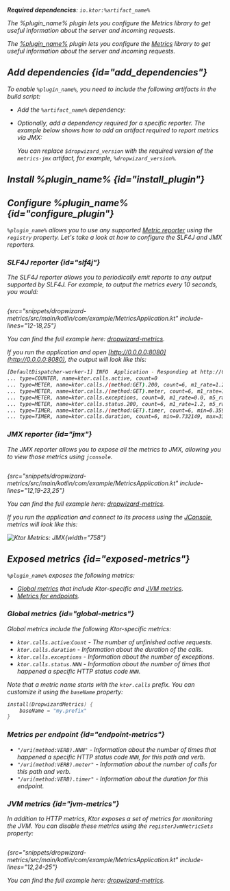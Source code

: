 [//]: # (title: Dropwizard metrics)

<show-structure for="chapter" depth="2"/>

<var name="plugin_name" value="DropwizardMetrics"/>
<var name="package_name" value="io.ktor.server.metrics.dropwizard"/>
<var name="artifact_name" value="ktor-server-metrics"/>

<tldr>
<p>
<b>Required dependencies</b>: <code>io.ktor:%artifact_name%</code>
</p>
<var name="example_name" value="dropwizard-metrics"/>
<include from="lib.topic" element-id="download_example"/>
<include from="lib.topic" element-id="native_server_not_supported"/>
</tldr>

<link-summary>The %plugin_name% plugin lets you configure the Metrics library to get useful information about the server and incoming requests.</link-summary>

The [%plugin_name%](https://api.ktor.io/ktor-server/ktor-server-plugins/ktor-server-metrics/io.ktor.server.metrics.dropwizard/-dropwizard-metrics.html) plugin lets you configure the [Metrics](http://metrics.dropwizard.io/) library to get useful information about the server and incoming requests.

## Add dependencies {id="add_dependencies"}
To enable `%plugin_name%`, you need to include the following artifacts in the build script:
* Add the `%artifact_name%` dependency:

  <include from="lib.topic" element-id="add_ktor_artifact"/>

* Optionally, add a dependency required for a specific reporter. The example below shows how to add an artifact required to report metrics via JMX:

  <var name="group_id" value="io.dropwizard.metrics"/>
  <var name="artifact_name" value="metrics-jmx"/>
  <var name="version" value="dropwizard_version"/>
  <var name="version_kts" value="dropwizardVersion"/>
  <include from="lib.topic" element-id="add_artifact"/>
  
  You can replace `$dropwizard_version` with the required version of the `metrics-jmx` artifact, for example, `%dropwizard_version%`.

## Install %plugin_name% {id="install_plugin"}

<include from="lib.topic" element-id="install_plugin"/>

## Configure %plugin_name% {id="configure_plugin"}

`%plugin_name%` allows you to use any supported [Metric reporter](http://metrics.dropwizard.io/) using the `registry` property. Let's take a look at how to configure the SLF4J and JMX reporters.

### SLF4J reporter {id="slf4j"}

The SLF4J reporter allows you to periodically emit reports to any output supported by SLF4J.
For example, to output the metrics every 10 seconds, you would:

```kotlin
```
{src="snippets/dropwizard-metrics/src/main/kotlin/com/example/MetricsApplication.kt" include-lines="12-18,25"}

You can find the full example here: [dropwizard-metrics](https://github.com/ktorio/ktor-documentation/tree/%ktor_version%/codeSnippets/snippets/dropwizard-metrics).

If you run the application and open [http://0.0.0.0:8080](http://0.0.0.0:8080), the output will look like this:

```Bash
[DefaultDispatcher-worker-1] INFO  Application - Responding at http://0.0.0.0:8080
... type=COUNTER, name=ktor.calls.active, count=0
... type=METER, name=ktor.calls./(method:GET).200, count=6, m1_rate=1.2, m5_rate=1.2, m15_rate=1.2, mean_rate=0.98655785084844, rate_unit=events/second
... type=METER, name=ktor.calls./(method:GET).meter, count=6, m1_rate=1.2, m5_rate=1.2, m15_rate=1.2, mean_rate=0.9841134429134598, rate_unit=events/second
... type=METER, name=ktor.calls.exceptions, count=0, m1_rate=0.0, m5_rate=0.0, m15_rate=0.0, mean_rate=0.0, rate_unit=events/second
... type=METER, name=ktor.calls.status.200, count=6, m1_rate=1.2, m5_rate=1.2, m15_rate=1.2, mean_rate=0.9866015088545449, rate_unit=events/second
... type=TIMER, name=ktor.calls./(method:GET).timer, count=6, min=0.359683, max=14.213046, mean=2.691307542732234, stddev=5.099546889849414, p50=0.400967, p75=0.618972, p95=14.213046, p98=14.213046, p99=14.213046, p999=14.213046, m1_rate=1.2, m5_rate=1.2, m15_rate=1.2, mean_rate=0.9830677128229028, rate_unit=events/second, duration_unit=milliseconds
... type=TIMER, name=ktor.calls.duration, count=6, min=0.732149, max=33.735719, mean=6.238046092985701, stddev=12.169258340009847, p50=0.778864, p75=1.050454, p95=33.735719, p98=33.735719, p99=33.735719, p999=33.735719, m1_rate=0.2, m5_rate=0.2, m15_rate=0.2, mean_rate=0.6040311229887146, rate_unit=events/second, duration_unit=milliseconds
```

### JMX reporter {id="jmx"}

The JMX reporter allows you to expose all the metrics to JMX, allowing you to view those metrics using `jconsole`.

```kotlin
```
{src="snippets/dropwizard-metrics/src/main/kotlin/com/example/MetricsApplication.kt" include-lines="12,19-23,25"}

You can find the full example here: [dropwizard-metrics](https://github.com/ktorio/ktor-documentation/tree/%ktor_version%/codeSnippets/snippets/dropwizard-metrics).

If you run the application and connect to its process using the [JConsole](https://docs.oracle.com/en/java/javase/17/management/using-jconsole.html), metrics will look like this:

![Ktor Metrics: JMX](jmx.png){width="758"}



## Exposed metrics {id="exposed-metrics"}

`%plugin_name%` exposes the following metrics:

- [Global metrics](#global-metrics) that include Ktor-specific and [JVM metrics](#jvm-metrics).
- [Metrics for endpoints](#endpoint-metrics).

### Global metrics {id="global-metrics"}

Global metrics include the following Ktor-specific metrics:

* `ktor.calls.active`:`Count` - The number of unfinished active requests.
* `ktor.calls.duration` - Information about the duration of the calls.
* `ktor.calls.exceptions` - Information about the number of exceptions.
* `ktor.calls.status.NNN` - Information about the number of times that happened a specific HTTP status code `NNN`.

Note that a metric name starts with the `ktor.calls` prefix. You can customize it using the `baseName` property:

```kotlin
install(DropwizardMetrics) {
    baseName = "my.prefix"
}
```

### Metrics per endpoint {id="endpoint-metrics"}

* `"/uri(method:VERB).NNN"` - Information about the number of times that happened a specific HTTP status code `NNN`, for this path and verb.
* `"/uri(method:VERB).meter"` - Information about the number of calls for this path and verb.
* `"/uri(method:VERB).timer"` - Information about the duration for this endpoint.


### JVM metrics {id="jvm-metrics"}

In addition to HTTP metrics, Ktor exposes a set of metrics for monitoring the JVM. You can disable these metrics using the `registerJvmMetricSets` property:

```kotlin
```
{src="snippets/dropwizard-metrics/src/main/kotlin/com/example/MetricsApplication.kt" include-lines="12,24-25"}

You can find the full example here: [dropwizard-metrics](https://github.com/ktorio/ktor-documentation/tree/%ktor_version%/codeSnippets/snippets/dropwizard-metrics).
